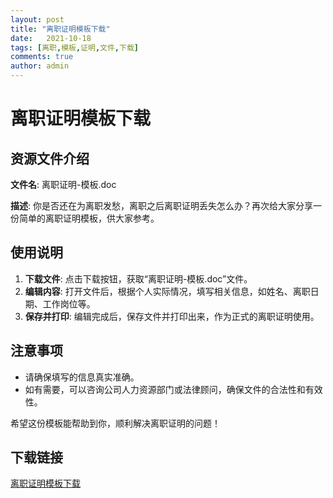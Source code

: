 ```yaml
---
layout: post
title: "离职证明模板下载"
date:   2021-10-18
tags: [离职,模板,证明,文件,下载]
comments: true
author: admin
---
```

# 离职证明模板下载

## 资源文件介绍

**文件名**: 离职证明-模板.doc

**描述**: 你是否还在为离职发愁，离职之后离职证明丢失怎么办？再次给大家分享一份简单的离职证明模板，供大家参考。

## 使用说明

1. **下载文件**: 点击下载按钮，获取“离职证明-模板.doc”文件。
2. **编辑内容**: 打开文件后，根据个人实际情况，填写相关信息，如姓名、离职日期、工作岗位等。
3. **保存并打印**: 编辑完成后，保存文件并打印出来，作为正式的离职证明使用。

## 注意事项

- 请确保填写的信息真实准确。
- 如有需要，可以咨询公司人力资源部门或法律顾问，确保文件的合法性和有效性。

希望这份模板能帮助到你，顺利解决离职证明的问题！

## 下载链接

[离职证明模板下载](https://pan.quark.cn/s/3e4e30c03120)